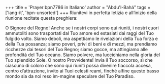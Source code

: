 +++
title = 'Prayer bpn7786 in Italiano'
author = "Abdu'l-Bahá"
tags = ['lang-it', 'bpn-unsorted']
+++
Riunitevi in perfetta letizia e all’inizio della riunione recitate questa preghiera:

O Signore del Regno! Anche se i nostri corpi sono qui riuniti, i nostri cuori ammutoliti sono trasportati dal Tuo amore ed estasiati dai raggi del Tuo fulgido volto. Siamo deboli, ma aspettiamo le rivelazioni della Tua forza e della Tua possanza; siamo poveri, privi di beni e di mezzi, ma prendiamo ricchezze dai tesori del Tuo Regno; siamo gocce, ma attingiamo alle profondità del Tuo oceano. Siamo polvere, ma luccichiamo nella gloria del Tuo splendido Sole.
O nostro Provvidente! Invia il Tuo soccorso, sì che ciascuno di coloro che sono qui riuniti possa divenire fiaccola accesa, centro d’attrazione, invito ai Tuoi celesti reami, finché alfine questo basso mondo sia da noi reso im-magine speculare del Tuo Paradiso.
